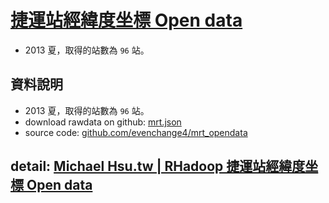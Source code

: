 # [捷運站經緯度坐標 Open data](https://raw.github.com/evenchange4/mrt_opendata/master/mrt.json) 
- 2013 夏，取得的站數為 `96` 站。

## 資料說明
- 2013 夏，取得的站數為 `96` 站。
- download rawdata on github: [mrt.json](https://raw.github.com/evenchange4/mrt_opendata/master/mrt.json) 
- source code: [github.com/evenchange4/mrt_opendata](https://github.com/evenchange4/mrt_opendata)

## detail: [Michael Hsu.tw | RHadoop 捷運站經緯度坐標 Open data](http://michaelhsu.tw/2013/06/25/%E6%8D%B7%E9%81%8B%E7%AB%99%E7%B6%93%E7%B7%AF%E5%BA%A6%E5%9D%90%E6%A8%99-open-data/)